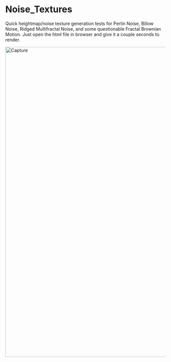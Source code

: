 # Noise_Textures

Quick heightmap/noise texture generation tests for Perlin Noise, Billow Noise, Ridged Multifractal Noise, and some questionable Fractal Brownian Motion. Just open the html file in browser and give it a couple seconds to render. 

<img width="973" alt="Capture" src="https://github.com/joshbrew/Noise_Textures/assets/18196383/963ca6c0-eeae-43f6-9c18-56a27739bcb8">
